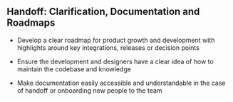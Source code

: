 ## Handoff: Clarification, Documentation and Roadmaps

* Develop a clear roadmap for product growth and development with highlights around key integrations, releases or decision points

* Ensure the development and designers have a clear idea of how to maintain the codebase and knowledge

* Make documentation easily accessible and understandable in the case of handoff or onboarding new people to the team



